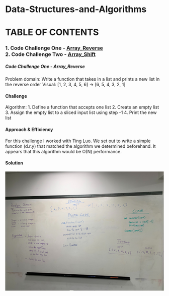 # Data-Structures-and-Algorithms

# TABLE OF CONTENTS
### 1. Code Challenge One - [Array_Reverse](https://github.com/kochsj/python-data-structures-and-algorithms/challenges/array_reverse.py)<br>2. Code Challenge Two - [Array_Shift](https://github.com/kochsj/python-data-structures-and-algorithms/challenges/array_shift)

##### Code Challenge One - Array_Reverse
Problem domain:
    Write a function that takes in a list and prints a new list in the reverse order
Visual:
    [1, 2, 3, 4, 5, 6] -> [6, 5, 4, 3, 2, 1]    
#### Challenge
Algorithm:
    1. Define a function that accepts one list
    2. Create an empty list
    3. Assign the empty list to a sliced input list using step -1
    4. Print the new list
#### Approach & Efficiency
For this challenge I worked with Ting Luo. We set out to write a simple function (d.r.y) that matched the algorithm we determined beforehand. It appears that this algorithm would be O(N) performance.
#### Solution
![array_reverse](/assets/array_reverse.jpg)
